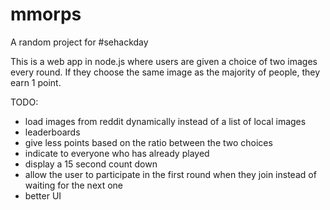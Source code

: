 mmorps
======

A random project for #sehackday

This is a web app in node.js where users are given a choice of two images every round. If they choose the same image as the majority of people, they earn 1 point.


TODO:

- load images from reddit dynamically instead of a list of local images
- leaderboards
- give less points based on the ratio between the two choices
- indicate to everyone who has already played
- display a 15 second count down
- allow the user to participate in the first round when they join instead of waiting for the next one
- better UI